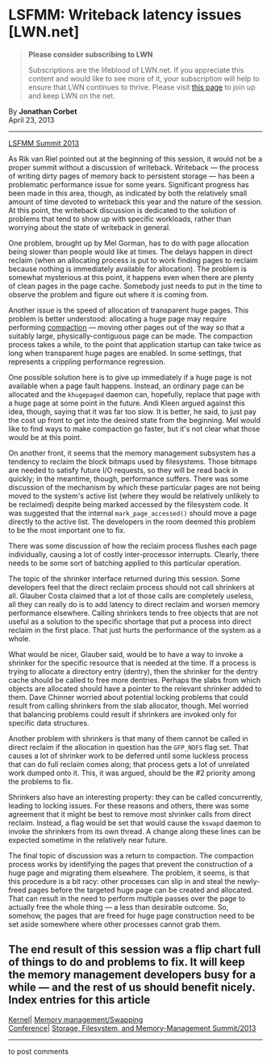 # LSFMM: Writeback latency issues [LWN.net]

> **Please consider subscribing to LWN**
> 
> Subscriptions are the lifeblood of LWN.net. If you appreciate this content and would like to see more of it, your subscription will help to ensure that LWN continues to thrive. Please visit [this page](/Promo/nst-nag1/subscribe) to join up and keep LWN on the net. 

By **Jonathan Corbet**  
April 23, 2013 

* * *

[LSFMM Summit 2013](/Articles/LSFMM2013/)

As Rik van Riel pointed out at the beginning of this session, it would not be a proper summit without a discussion of writeback. Writeback — the process of writing dirty pages of memory back to persistent storage — has been a problematic performance issue for some years. Significant progress has been made in this area, though, as indicated by both the relatively small amount of time devoted to writeback this year and the nature of the session. At this point, the writeback discussion is dedicated to the solution of problems that tend to show up with specific workloads, rather than worrying about the state of writeback in general. 

One problem, brought up by Mel Gorman, has to do with page allocation being slower than people would like at times. The delays happen in direct reclaim (when an allocating process is put to work finding pages to reclaim because nothing is immediately available for allocation). The problem is somewhat mysterious at this point, it happens even when there are plenty of clean pages in the page cache. Somebody just needs to put in the time to observe the problem and figure out where it is coming from. 

Another issue is the speed of allocation of transparent huge pages. This problem is better understood: allocating a huge page may require performing [compaction](/Articles/368869/) — moving other pages out of the way so that a suitably large, physically-contiguous page can be made. The compaction process takes a while, to the point that application startup can take twice as long when transparent huge pages are enabled. In some settings, that represents a crippling performance regression. 

One possible solution here is to give up immediately if a huge page is not available when a page fault happens. Instead, an ordinary page can be allocated and the `khugepaged` daemon can, hopefully, replace that page with a huge page at some point in the future. Andi Kleen argued against this idea, though, saying that it was far too slow. It is better, he said, to just pay the cost up front to get into the desired state from the beginning. Mel would like to find ways to make compaction go faster, but it's not clear what those would be at this point. 

On another front, it seems that the memory management subsystem has a tendency to reclaim the block bitmaps used by filesystems. Those bitmaps are needed to satisfy future I/O requests, so they will be read back in quickly; in the meantime, though, performance suffers. There was some discussion of the mechanism by which these particular pages are not being moved to the system's active list (where they would be relatively unlikely to be reclaimed) despite being marked accessed by the filesystem code. It was suggested that the internal `mark_page_accessed()` should move a page directly to the active list. The developers in the room deemed this problem to be the most important one to fix. 

There was some discussion of how the reclaim process flushes each page individually, causing a lot of costly inter-processor interrupts. Clearly, there needs to be some sort of batching applied to this particular operation. 

The topic of the shrinker interface returned during this session. Some developers feel that the direct reclaim process should not call shrinkers at all. Glauber Costa claimed that a lot of those calls are completely useless, all they can really do is to add latency to direct reclaim and worsen memory performance elsewhere. Calling shrinkers tends to free objects that are not useful as a solution to the specific shortage that put a process into direct reclaim in the first place. That just hurts the performance of the system as a whole. 

What would be nicer, Glauber said, would be to have a way to invoke a shrinker for the specific resource that is needed at the time. If a process is trying to allocate a directory entry (dentry), then the shrinker for the dentry cache should be called to free more dentries. Perhaps the slabs from which objects are allocated should have a pointer to the relevant shrinker added to them. Dave Chinner worried about potential locking problems that could result from calling shrinkers from the slab allocator, though. Mel worried that balancing problems could result if shrinkers are invoked only for specific data structures. 

Another problem with shrinkers is that many of them cannot be called in direct reclaim if the allocation in question has the `GFP_NOFS` flag set. That causes a lot of shrinker work to be deferred until some luckless process that can do full reclaim comes along; that process gets a lot of unrelated work dumped onto it. This, it was argued, should be the #2 priority among the problems to fix. 

Shrinkers also have an interesting property: they can be called concurrently, leading to locking issues. For these reasons and others, there was some agreement that it might be best to remove most shrinker calls from direct reclaim. Instead, a flag would be set that would cause the `kswapd` daemon to invoke the shrinkers from its own thread. A change along these lines can be expected sometime in the relatively near future. 

The final topic of discussion was a return to compaction. The compaction process works by identifying the pages that prevent the construction of a huge page and migrating them elsewhere. The problem, it seems, is that this procedure is a bit racy: other processes can slip in and steal the newly-freed pages before the targeted huge page can be created and allocated. That can result in the need to perform multiple passes over the page to actually free the whole thing — a less than desirable outcome. So, somehow, the pages that are freed for huge page construction need to be set aside somewhere where other processes cannot grab them. 

The end result of this session was a flip chart full of things to do and problems to fix. It will keep the memory management developers busy for a while — and the rest of us should benefit nicely.  
Index entries for this article  
---  
[Kernel](/Kernel/Index)| [Memory management/Swapping](/Kernel/Index#Memory_management-Swapping)  
[Conference](/Archives/ConferenceIndex/)| [Storage, Filesystem, and Memory-Management Summit/2013](/Archives/ConferenceIndex/#Storage_Filesystem_and_Memory-Management_Summit-2013)  
  


* * *

to post comments 

